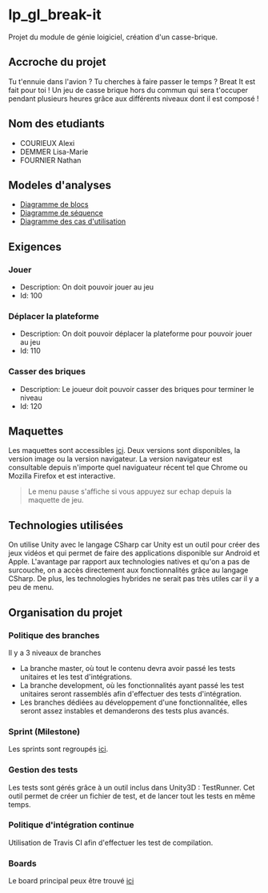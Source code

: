 # lp_gl_break-it
Projet du module de génie loigiciel, création d'un casse-brique.

## Accroche du projet
Tu t'ennuie dans l'avion ? Tu cherches à faire passer le temps ? Breat It est fait pour toi ! Un jeu de casse brique hors du commun qui sera t'occuper pendant plusieurs heures grâce aux différents niveaux dont il est composé ! 
## Nom des etudiants
- COURIEUX Alexi
- DEMMER Lisa-Marie
- FOURNIER Nathan
## Modeles d'analyses
- [Diagramme de blocs](https://github.com/AlexiGhost/lp_gl_break-it/blob/master/Documentation/Diagrammes/Diagramme_de_blocs.pdf)
- [Diagramme de séquence](https://github.com/AlexiGhost/lp_gl_break-it/blob/master/Documentation/Diagrammes/Diagramme_de_sequence.pdf)
- [Diagramme des cas d'utilisation](https://github.com/AlexiGhost/lp_gl_breakit/blob/master/Documentation/Diagrammes/Diagramme_de_cas_d_utilisation.pdf)
## Exigences
### Jouer
- Description: On doit pouvoir jouer au jeu 
- Id: 100
### Déplacer la plateforme
- Description: On doit pouvoir déplacer la plateforme pour pouvoir jouer au jeu
- Id: 110
### Casser des briques
- Description: Le joueur doit pouvoir casser des briques pour terminer le niveau
- Id: 120
## Maquettes
Les maquettes sont accessibles [ici](https://github.com/AlexiGhost/lp_gl_break-it/tree/master/Documentation/Maquettes).
Deux versions sont disponibles, la version image ou la version navigateur.
La version navigateur est consultable depuis n'importe quel naviguateur récent tel que Chrome ou Mozilla Firefox et est interactive.
> Le menu pause s'affiche si vous appuyez sur echap depuis la maquette de jeu.
## Technologies utilisées
On utilise Unity avec le langage CSharp car Unity est un outil pour créer des jeux vidéos et qui permet de faire des applications disponible sur Android et Apple. L'avantage par rapport aux technologies natives et qu'on a pas de surcouche, on a accès directement aux fonctionnalités grâce au langage CSharp. De plus, les technologies hybrides ne serait pas très utiles car il y a peu de menu.
## Organisation du projet

### Politique des branches
Il y a 3 niveaux de branches
- La branche master, où tout le contenu devra avoir passé les tests unitaires et les test d'intégrations.
- La branche development, où les fonctionnalités ayant passé les test unitaires seront rassemblés afin d'effectuer des tests d'intégration.
- Les branches dédiées au développement d'une fonctionnalitée, elles seront assez instables et demanderons des tests plus avancés.
### Sprint (Milestone)
Les sprints sont regroupés [ici](https://github.com/AlexiGhost/LPDAM_gl_break-it/milestones?state=closed).
### Gestion des tests
Les tests sont gérés grâce à un outil inclus dans Unity3D : TestRunner. Cet outil permet de créer un fichier de test, et de lancer tout les tests en même temps.
### Politique d'intégration continue
Utilisation de Travis CI afin d'effectuer les test de compilation.
### Boards
Le board principal peux être trouvé [ici](https://github.com/AlexiGhost/lp_gl_break-it/projects/1)
